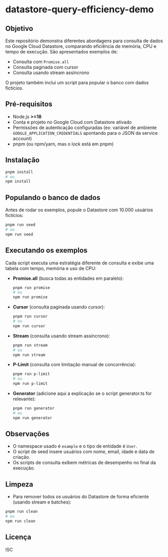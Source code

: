 # datastore-query-efficiency-demo

## Objetivo

Este repositório demonstra diferentes abordagens para consulta de dados no Google Cloud Datastore, comparando eficiência de memória, CPU e tempo de execução. São apresentados exemplos de:
- Consulta com `Promise.all`
- Consulta paginada com cursor
- Consulta usando stream assíncrono

O projeto também inclui um script para popular o banco com dados fictícios.

## Pré-requisitos

- Node.js **>=18**
- Conta e projeto no Google Cloud com Datastore ativado
- Permissões de autenticação configuradas (ex: variável de ambiente `GOOGLE_APPLICATION_CREDENTIALS` apontando para o JSON da service account)
- pnpm (ou npm/yarn, mas o lock está em pnpm)

## Instalação

```bash
pnpm install
# ou
npm install
```

## Populando o banco de dados

Antes de rodar os exemplos, popule o Datastore com 10.000 usuários fictícios:

```bash
pnpm run seed
# ou
npm run seed
```

## Executando os exemplos

Cada script executa uma estratégia diferente de consulta e exibe uma tabela com tempo, memória e uso de CPU:

- **Promise.all** (busca todas as entidades em paralelo):
  ```bash
  pnpm run promise
  # ou
  npm run promise
  ```
- **Cursor** (consulta paginada usando cursor):
  ```bash
  pnpm run cursor
  # ou
  npm run cursor
  ```
- **Stream** (consulta usando stream assíncrono):
  ```bash
  pnpm run stream
  # ou
  npm run stream
  ```
- **P-Limit** (consulta com limitação manual de concorrência):
  ```bash
  pnpm run p-limit
  # ou
  npm run p-limit
  ```
- **Generator** (adicione aqui a explicação se o script generator.ts for relevante):
  ```bash
  pnpm run generator
  # ou
  npm run generator
  ```

## Observações

- O namespace usado é `example` e o tipo de entidade é `User`.
- O script de seed insere usuários com nome, email, idade e data de criação.
- Os scripts de consulta exibem métricas de desempenho no final da execução.

## Limpeza

- Para remover todos os usuários do Datastore de forma eficiente (usando stream e batches):

```bash
pnpm run clean
# ou
npm run clean
```

## Licença

ISC 